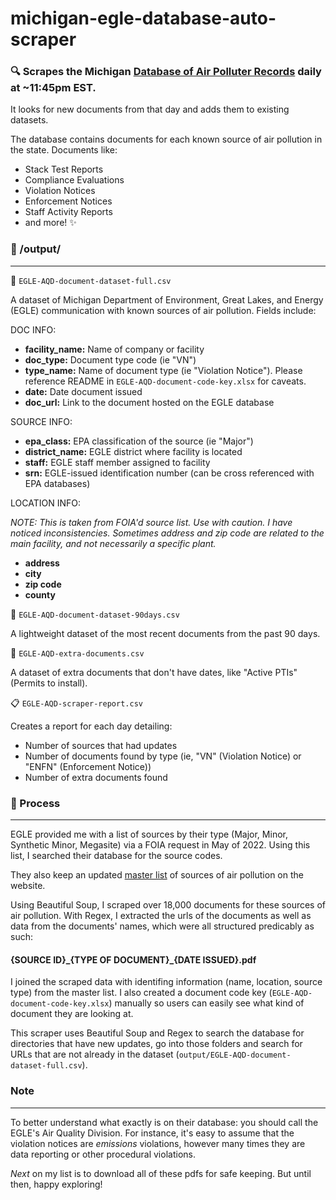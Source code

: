 # michigan-egle-database-auto-scraper
 ### :mag: Scrapes the Michigan [Database of Air Polluter Records](https://www.egle.state.mi.us/aps/downloads/SRN/) daily at ~11:45pm EST.

It looks for new documents from that day and adds them to existing datasets.

The database contains documents for each known source of air pollution in the state. Documents like:

* Stack Test Reports
* Compliance Evaluations
* Violation Notices
* Enforcement Notices
* Staff Activity Reports
* and more! :sparkles:


 ### :open_file_folder: /output/
 ---
:gem: `EGLE-AQD-document-dataset-full.csv`

A dataset of Michigan Department of Environment, Great Lakes, and Energy (EGLE) communication with known sources of air pollution. Fields include:

DOC INFO:

- **facility_name:** Name of company or facility
- **doc_type:** Document type code (ie "VN")
- **type_name:** Name of document type (ie "Violation Notice"). Please reference README in `EGLE-AQD-document-code-key.xlsx` for caveats.
- **date:** Date document issued
- **doc_url:** Link to the document hosted on the EGLE database

SOURCE INFO:

- **epa_class:** EPA classification of the source (ie "Major")
- **district_name:** EGLE district where facility is located
- **staff:** EGLE staff member assigned to facility
- **srn:** EGLE-issued identification number (can be cross referenced with EPA databases)

LOCATION INFO:

_NOTE: This is taken from FOIA'd source list. Use with caution. I have noticed inconsistencies. Sometimes address and zip code are related to the main facility, and not necessarily a specific plant._

- **address**
- **city**
- **zip code**
- **county**

 
:blue_book: `EGLE-AQD-document-dataset-90days.csv`

A lightweight dataset of the most recent documents from the past 90 days.

:green_book: `EGLE-AQD-extra-documents.csv`

A dataset of extra documents that don't have dates, like "Active PTIs" (Permits to install).

:clipboard: `EGLE-AQD-scraper-report.csv`

Creates a report for each day detailing:
- Number of sources that had updates
- Number of documents found by type (ie, "VN" (Violation Notice) or "ENFN" (Enforcement Notice))
- Number of extra documents found

### :nut_and_bolt: Process
---
EGLE provided me with a list of sources by their type (Major, Minor, Synthetic Minor, Megasite) via a FOIA request in May of 2022. Using this list, I searched their database for the source codes. 

They also keep an updated [master list](https://www.egle.state.mi.us/aps/downloads/SRN/Sources_By_ZIP.pdf) of sources of air pollution on the website.

Using Beautiful Soup, I scraped over 18,000 documents for these sources of air pollution. With Regex, I extracted the urls of the documents as well as data from the documents' names, which were all structured predicably as such:

#### {SOURCE ID}\_{TYPE OF DOCUMENT}\_{DATE ISSUED}.pdf

I joined the scraped data with identifing information (name, location, source type) from the master list. I also created a document code key \(`EGLE-AQD-document-code-key.xlsx`\) manually so users can easily see what kind of document they are looking at.

This scraper uses Beautiful Soup and Regex to search the database for directories that have new updates, go into those folders and search for URLs that are not already in the dataset \(`output/EGLE-AQD-document-dataset-full.csv`\).

### Note
---
To better understand what exactly is on their database: you should call the EGLE's Air Quality Division. For instance, it's easy to assume that the violation notices are *emissions* violations, however many times they are data reporting or other procedural violations.

*Next* on my list is to download all of these pdfs for safe keeping. But until then, happy exploring!
